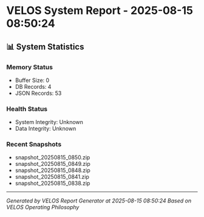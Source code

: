 # VELOS System Report - 2025-08-15 08:50:24

## 📊 System Statistics

### Memory Status
- Buffer Size: 0
- DB Records: 4
- JSON Records: 53

### Health Status
- System Integrity: Unknown
- Data Integrity: Unknown

### Recent Snapshots
- snapshot_20250815_0850.zip
- snapshot_20250815_0849.zip
- snapshot_20250815_0848.zip
- snapshot_20250815_0841.zip
- snapshot_20250815_0838.zip

---
*Generated by VELOS Report Generator at 2025-08-15 08:50:24*
*Based on VELOS Operating Philosophy*
